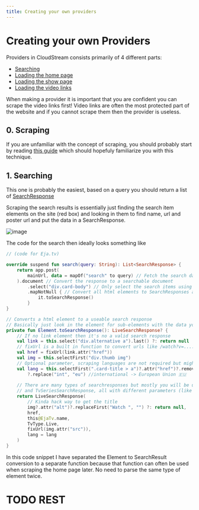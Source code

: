 ```yaml
---
title: Creating your own providers
---
```


# Creating your own Providers

Providers in CloudStream consists primarily of 4 different parts:

- [Searching](/dokka/app/com.lagradost.cloudstream3/-main-a-p-i/index.html#498495168%2FFunctions%2F492899073)
- [Loading the home page](/dokka/app/com.lagradost.cloudstream3/-main-a-p-i/index.html#1356482668%2FFunctions%2F492899073)
- [Loading the show page](/dokka/app/com.lagradost.cloudstream3/-main-a-p-i/index.html#1671784382%2FFunctions%2F492899073)
- [Loading the video links](/dokka/app/com.lagradost.cloudstream3/-main-a-p-i/index.html#-930139416%2FFunctions%2F492899073)

When making a provider it is important that you are confident you can scrape the video links first!
Video links are often the most protected part of the website and if you cannot scrape them then the provider is useless.

## 0. Scraping

If you are unfamiliar with the concept of scraping, you should probably start by reading [this guide](../scraping/index.md) which should hopefuly familiarize you with this technique.

## 1. Searching

This one is probably the easiest, based on a query you should return a list of [SearchResponse](/dokka/app/com.lagradost.cloudstream3/-search-response/index.html)

Scraping the search results is essentially just finding the search item elements on the site (red box) and looking in them to find name, url and poster url and put the data in a SearchResponse.

![image](https://user-images.githubusercontent.com/46196380/184509999-0a50d13d-bc89-4f61-9f6e-f36648de0510.png)

The code for the search then ideally looks something like

```kotlin
// (code for Eja.tv)

override suspend fun search(query: String): List<SearchResponse> {
    return app.post(
        mainUrl, data = mapOf("search" to query) // Fetch the search data
    ).document // Convert the response to a searchable document  
        .select("div.card-body") // Only select the search items using a CSS selector
        .mapNotNull { // Convert all html elements to SearchResponses and filter out the null search results
            it.toSearchResponse()
        }
}

// Converts a html element to a useable search response
// Basically just look in the element for sub-elements with the data you want
private fun Element.toSearchResponse(): LiveSearchResponse? {
    // If no link element then it's no a valid search response
    val link = this.select("div.alternative a").last() ?: return null
    // fixUrl is a built in function to convert urls like /watch?v=..... to https://www.youtube.com/watch?v=.....
    val href = fixUrl(link.attr("href"))
    val img = this.selectFirst("div.thumb img")
    // Optional parameter, scraping languages are not required but might be nice on some sites
    val lang = this.selectFirst(".card-title > a")?.attr("href")?.removePrefix("?country=")
        ?.replace("int", "eu") //international -> European Union 🇪🇺
        
    // There are many types of searchresponses but mostly you will be using AnimeSearchResponse, MovieSearchResponse
    // and TvSeriesSearchResponse, all with different parameters (like episode count)
    return LiveSearchResponse(
        // Kinda hack way to get the title
        img?.attr("alt")?.replaceFirst("Watch ", "") ?: return null,
        href,
        this@EjaTv.name,
        TvType.Live,
        fixUrl(img.attr("src")),
        lang = lang
    )
}
```

In this code snippet I have separated the Element to SearchResult conversion to a separate function because that function can often be used when scraping the home page later. No need to parse the same type of element twice.


# TODO REST
